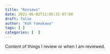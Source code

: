 ```yaml
---
title: "Reviews"
date: 2021-06-02T11:05:31-07:00
draft: false
author: "Koh Yamakawa"
tags: [ ]
categories: [  ]
---
```

Content of things I review or when I am reviewed.
